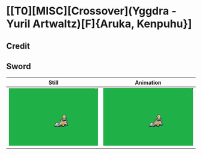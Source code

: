 # [\[T0\]\[MISC\]\[Crossover\]\(Yggdra - Yuril Artwaltz\)\[F\]{Aruka, Kenpuhu}]

## Credit


	
## Sword

| Still | Animation |
| :---: | :-------: |
| ![Sword still](./Sword_000.png) | ![Sword animation](./Sword.gif) |
